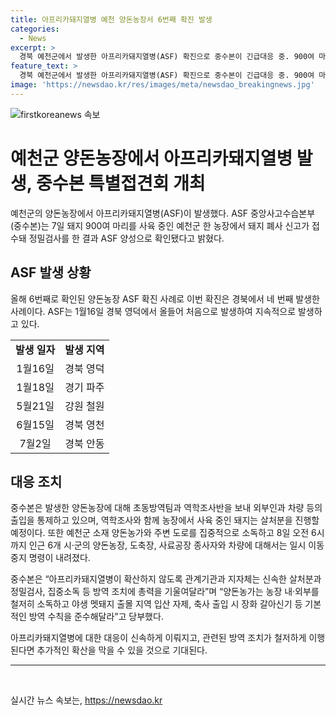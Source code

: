 ```yaml
---
title: 아프리카돼지열병 예천 양돈농장서 6번째 확진 발생
categories:
  - News
excerpt: >
  경북 예천군에서 발생한 아프리카돼지열병(ASF) 확진으로 중수본이 긴급대응 중. 900여 마리 돼지가 있는 농장에서 돼지 폐사 신고를 받고 ASF 양성으로 확인됨. 예천군과 인접 6개 시·군의 양돈농장, 도축장, 사료공장 이동중지 명령 발효. 올해 경북에서 네 번째 발생으로, 확산 방지를 위해 살처분, 정밀검사, 소독 등 방역조치에 최선을 다해야 함.
feature_text: >
  경북 예천군에서 발생한 아프리카돼지열병(ASF) 확진으로 중수본이 긴급대응 중. 900여 마리 돼지가 있는 농장에서 돼지 폐사 신고를 받고 ASF 양성으로 확인됨. 예천군과 인접 6개 시·군의 양돈농장, 도축장, 사료공장 이동중지 명령 발효. 올해 경북에서 네 번째 발생으로, 확산 방지를 위해 살처분, 정밀검사, 소독 등 방역조치에 최선을 다해야 함.
image: 'https://newsdao.kr/res/images/meta/newsdao_breakingnews.jpg'
---
```


<p><img src="https://newsdao.kr/res/images/meta/newsdao_breakingnews.jpg" alt="firstkoreanews 속보" /></p>

<h1>예천군 양돈농장에서 아프리카돼지열병 발생, 중수본 특별접견회 개최</h1>

<p data-ke-size="size16">예천군의 양돈농장에서 아프리카돼지열병(ASF)이 발생했다. ASF 중앙사고수습본부(중수본)는 7일 돼지 900여 마리를 사육 중인 예천군 한 농장에서 돼지 폐사 신고가 접수돼 정밀검사를 한 결과 ASF 양성으로 확인됐다고 밝혔다.</p>

<h2 data-ke-size="size26">ASF 발생 상황</h2>

<p data-ke-size="size16">올해 6번째로 확인된 양돈농장 ASF 확진 사례로 이번 확진은 경북에서 네 번째 발생한 사례이다. ASF는 1월16일 경북 영덕에서 올들어 처음으로 발생하여 지속적으로 발생하고 있다.</p>

<table>
    <tr>
        <td style="text-align: center; height: 17px;"><b>발생 일자</b></td>
        <td style="text-align: center; height: 17px;"><b>발생 지역</b></td>
    </tr>
    <tr>
        <td style="text-align: center; height: 17px;">1월16일</td>
        <td style="text-align: center; height: 17px;">경북 영덕</td>
    </tr>
    <tr>
        <td style="text-align: center; height: 17px;">1월18일</td>
        <td style="text-align: center; height: 17px;">경기 파주</td>
    </tr>
    <tr>
        <td style="text-align: center; height: 17px;">5월21일</td>
        <td style="text-align: center; height: 17px;">강원 철원</td>
    </tr>
    <tr>
        <td style="text-align: center; height: 17px;">6월15일</td>
        <td style="text-align: center; height: 17px;">경북 영천</td>
    </tr>
    <tr>
        <td style="text-align: center; height: 17px;">7월2일</td>
        <td style="text-align: center; height: 17px;">경북 안동</td>
    </tr>
</table>

<h2 data-ke-size="size26">대응 조치</h2>

<p data-ke-size="size16">중수본은 발생한 양돈농장에 대해 초동방역팀과 역학조사반을 보내 외부인과 차량 등의 출입을 통제하고 있으며, 역학조사와 함께 농장에서 사육 중인 돼지는 살처분을 진행할 예정이다. 또한 예천군 소재 양돈농가와 주변 도로를 집중적으로 소독하고 8일 오전 6시까지 인근 6개 시·군의 양돈농장, 도축장, 사료공장 종사자와 차량에 대해서는 일시 이동 중지 명령이 내려졌다.</p>

<p data-ke-size="size16">중수본은 “아프리카돼지열병이 확산하지 않도록 관계기관과 지자체는 신속한 살처분과 정밀검사, 집중소독 등 방역 조치에 총력을 기울여달라”며 “양돈농가는 농장 내·외부를 철저히 소독하고 야생 멧돼지 출몰 지역 입산 자제, 축사 출입 시 장화 갈아신기 등 기본적인 방역 수칙을 준수해달라”고 당부했다.</p>

<p data-ke-size="size16">아프리카돼지열병에 대한 대응이 신속하게 이뤄지고, 관련된 방역 조치가 철저하게 이행된다면 추가적인 확산을 막을 수 있을 것으로 기대된다.</p>

<hr>

<p data-ke-size="size16">&nbsp;</p>
실시간 뉴스 속보는, <a href="https://newsdao.kr" rel="dofollow">https://newsdao.kr</a>


